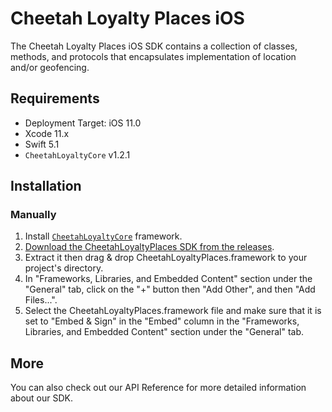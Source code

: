 # Cheetah Loyalty Places iOS

The Cheetah Loyalty Places iOS SDK contains a collection of classes, methods, and protocols that encapsulates implementation of location and/or geofencing.

## Requirements
* Deployment Target: iOS 11.0
* Xcode 11.x
* Swift 5.1
* `CheetahLoyaltyCore` v1.2.1

## Installation

### Manually

1. Install [`CheetahLoyaltyCore`](https://github.com/LoyalSphere/cheetah-loyalty-ios-sdk/blob/master/CheetahLoyaltyCore/README.md) framework.
2. [Download the CheetahLoyaltyPlaces SDK from the releases](https://github.com/LoyalSphere/cheetah-loyalty-ios-sdk/releases).
3. Extract it then drag & drop CheetahLoyaltyPlaces.framework to your project's directory.
4. In "Frameworks, Libraries, and Embedded Content" section under the "General" tab, click on the "+" button then "Add Other", and then "Add Files...".
5. Select the CheetahLoyaltyPlaces.framework file and make sure that it is set to "Embed & Sign" in the "Embed" column in the "Frameworks, Libraries, and Embedded Content" section under the "General" tab.

## More
You can also check out our API Reference for more detailed information about our SDK.
